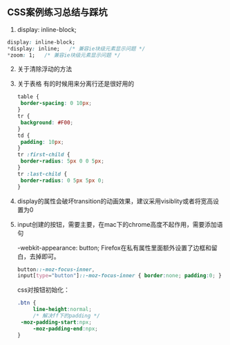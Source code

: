 ## CSS案例练习总结与踩坑

1. display: inline-block;

```css
display: inline-block;
*display: inline;	/* 兼容ie块级元素显示问题 */
*zoom: 1;	/* 兼容ie块级元素显示问题 */
```

2. 关于清除浮动的方法

3. 关于表格
   有的时候用来分离行还是很好用的

   ```css
   table {
   	border-spacing: 0 10px;
   }
   tr {
   	background: #F00;
   }
   td {
   	padding: 10px;
   }
   tr :first-child {
   	border-radius: 5px 0 0 5px;
   }
   tr :last-child {
   	border-radius: 0 5px 5px 0;
   }
   ```

4. display的属性会破坏transition的动画效果，建议采用visiblity或者将宽高设置为0

5. input创建的按钮，需要主要，在mac下的chrome高度不起作用，需要添加语句

   -webkit-appearance: button;
   Firefox在私有属性里面额外设置了边框和留白，去掉即可。

   ```css
   button::-moz-focus-inner,
   input[type="button"]::-moz-focus-inner { border:none; padding:0; }
   ```

   css对按钮初始化：

   ```css
   .btn {
     	line-height:normal;
     	/* 解决ff下的padding */
   	-moz-padding-start:npx;
     	-moz-padding-end:npx;
   }
   ```

   ​



